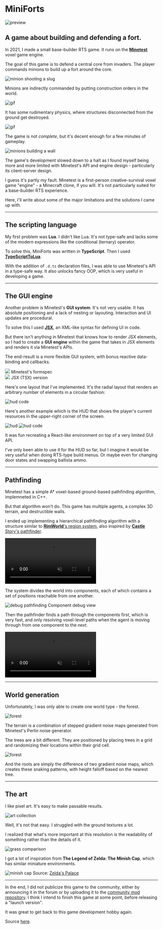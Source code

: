 <!--{
	"template": "work",
	"data": "projects_byid.miniforts"
}-->


# MiniForts

![preview](../img/miniforts_header.png)

## A game about building and defending a fort.

In 2021, I made a small base-builder RTS game. It runs on the [**Minetest**](https://www.minetest.net/) voxel game engine.

The goal of this game is to defend a central core from invaders. The player commands minions to build up a fort around the core.

<span class="bleed">![minion shooting a slug](../img/miniforts_0.gif)</span>

Minions are indirectly commanded by putting construction orders in the world.

![gif](../img/miniforts_2.gif)

It has some rudimentary physics, where structures disconnected from the ground get destroyed.

![gif](../img/miniforts_3.gif)

The game is not *complete*, but it's decent enough for a few minutes of gameplay.

<span class="bleed">![minions building a wall](../img/miniforts_1.gif)</span>

The game's development slowed down to a halt as I found myself being more and more limited with Minetest's API and engine design - particularly its client-server design.

I guess it's partly my fault. Minetest is a first-person creative-survival voxel game "engine" - a Minecraft clone, if you will. It's not particularly suited for a base-builder RTS experience.

Here, I'll write about some of the major limitations and the solutions I came up with.

---

## The scripting language

My first problem was **Lua**. I didn't like Lua. It's not type-safe and lacks some of the modern expressions like the conditional (ternary) operator.

To solve this, MiniForts was written in **TypeScript**. Then I used [**TypeScriptToLua**](https://typescripttolua.github.io/).

With the addition of `.d.ts` declaration files, I was able to use Minetest's API in a type-safe way. It also unlocks fancy OOP, which is very useful in developing a game.

---

## The GUI engine

Another problem is Minetest's **GUI system**. It's not very usable. It has absolute positioning and a lack of nesting or layouting. Interaction and UI updates are procedural.

To solve this I used [**JSX**](https://www.typescriptlang.org/docs/handbook/jsx.html), an XML-like syntax for defining UI in code.

But there isn't anything in Minetest that knows how to render JSX elements, so I had to create a **GUI engine** within the game that takes in JSX elements and renders it via Minetest's APIs.

The end-result is a more flexible GUI system, with bonus reactive data-binding and callbacks.

<span class="bleed">
	<div class="center">
		<div>
			<img class="image" src="../img/miniforts_formspec.png"/>
			<span class="caption">Minetest's formspec</span>
		</div>
		<div>
			<img class="image" src="../img/miniforts_tsx.png"/>
			<span class="caption">JSX (TSX) version</span>
		</div>
	</div>
</span>

Here's one layout that I've implemented. It's the radial layout that renders an arbitrary number of elements in a circular fashion:

![hud code](../img/miniforts_radial.png)

Here's another example which is the HUD that shows the player's current resources in the upper-right corner of the screen.

![hud](../img/miniforts_hud.png)
![hud code](../img/miniforts_hud_code.png)

It was fun recreating a React-like environment on top of a very limited GUI API.

I've only been able to use it for the HUD so far, but I imagine it would be very useful when doing RTS-type build menus. Or maybe even for changing door states and swapping ballista ammo.

---

## Pathfinding

Minetest has a simple A* voxel-based ground-based pathfinding algorithm, implemneted in C++.

But that algorithm won't do. This game has multiple agents, a complex 3D terrain, and destructible walls.

I ended up implementing a hierarchical pathfinding algorithm with a structure similar to [**RimWorld**'s region system](https://www.youtube.com/watch?v=RMBQn_sg7DA), also inspired by [**Castle** Story's pathfinder](https://www.gdcvault.com/play/1025151/Hierarchical-Dynamic-Pathfinding-for-Large).

<span class="bleed">
	<video muted autoplay loop>
		<source src="../video/miniforts_path.mp4">
		<a href="../video/miniforts_path.mp4">Video</a>
	</video>
</span>

The system divides the world into components, each of which contains a set of positions reachable from one another.

<span>![debug pathfinding](../img/miniforts_debug_path.png)
	<span class="caption">Component debug view</span>
</span>

Then the pathfinder finds a path through the components first, which is very fast, and only resolving voxel-level paths when the agent is moving through from one component to the next.

<span class="bleed">
	<video muted autoplay loop>
		<source src="../video/miniforts_order_path.mp4">
		<a href="../video/miniforts_order_path.mp4">Video</a>
	</video>
</span>

---

## World generation

Unfortunately, I was only able to create one world type - the forest.

![forest](../img/miniforts_forest0.png)

The terrain is a combination of stepped gradient noise maps generated from Minetest's Perlin noise generator.

The trees are a bit different. They are positioned by placing trees in a grid and randomizing their locations within their grid cell.

![forest](../img/miniforts_forest1.png)

And the roots are simply the difference of two gradient noise maps, which creates these snaking patterns, with height falloff based on the nearest tree.

---

## The art

I like pixel art. It's easy to make passable results.

<span class="bleed">![art collection](../img/miniforts_art.png)</span>

Well, it's not that easy. I struggled with the ground textures a lot.

I realized that what's more important at this resolution is the readability of something rather than the details of it.

<span class="bleed">![grass comparison](../img/miniforts_grass.gif)</span>

I got a lot of inspiration from **The Legend of Zelda: The Minish Cap**, which has similar miniature environments.

<span>![minish cap](../img/miniforts_zelda.jpg)
	<span class="caption">Source: <a href="https://www.zeldaspalace.com/theminishcap/screenshots.php" target="_blank">Zelda's Palace</a></span>
</span>

---

In the end, I did not publicize this game to the community, either by announcing it in the forum or by uploading it to the [community mod repository](https://content.minetest.net/). I think I intend to finish this game at some point, before releasing a "launch version".

It was great to get back to this game development hobby again.

Source [here](https://github.com/Kalabasa/mini_forts).
